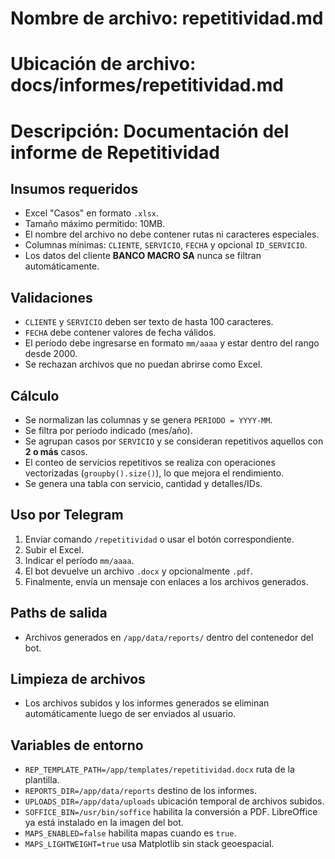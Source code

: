 # Nombre de archivo: repetitividad.md
# Ubicación de archivo: docs/informes/repetitividad.md
# Descripción: Documentación del informe de Repetitividad

## Insumos requeridos
- Excel "Casos" en formato `.xlsx`.
- Tamaño máximo permitido: 10MB.
- El nombre del archivo no debe contener rutas ni caracteres especiales.
- Columnas mínimas: `CLIENTE`, `SERVICIO`, `FECHA` y opcional `ID_SERVICIO`.
- Los datos del cliente **BANCO MACRO SA** nunca se filtran automáticamente.

## Validaciones
- `CLIENTE` y `SERVICIO` deben ser texto de hasta 100 caracteres.
- `FECHA` debe contener valores de fecha válidos.
- El período debe ingresarse en formato `mm/aaaa` y estar dentro del rango desde 2000.
- Se rechazan archivos que no puedan abrirse como Excel.

## Cálculo
- Se normalizan las columnas y se genera `PERIODO = YYYY-MM`.
- Se filtra por período indicado (mes/año).
- Se agrupan casos por `SERVICIO` y se consideran repetitivos aquellos con **2 o más** casos.
- El conteo de servicios repetitivos se realiza con operaciones vectorizadas (`groupby().size()`), lo que mejora el rendimiento.
- Se genera una tabla con servicio, cantidad y detalles/IDs.

## Uso por Telegram
1. Enviar comando `/repetitividad` o usar el botón correspondiente.
2. Subir el Excel.
3. Indicar el período `mm/aaaa`.
4. El bot devuelve un archivo `.docx` y opcionalmente `.pdf`.
5. Finalmente, envía un mensaje con enlaces a los archivos generados.

## Paths de salida
- Archivos generados en `/app/data/reports/` dentro del contenedor del bot.

## Limpieza de archivos
- Los archivos subidos y los informes generados se eliminan automáticamente luego de ser enviados al usuario.

## Variables de entorno
- `REP_TEMPLATE_PATH=/app/templates/repetitividad.docx` ruta de la plantilla.
- `REPORTS_DIR=/app/data/reports` destino de los informes.
- `UPLOADS_DIR=/app/data/uploads` ubicación temporal de archivos subidos.
- `SOFFICE_BIN=/usr/bin/soffice` habilita la conversión a PDF. LibreOffice ya está instalado en la imagen del bot.
- `MAPS_ENABLED=false` habilita mapas cuando es `true`.
- `MAPS_LIGHTWEIGHT=true` usa Matplotlib sin stack geoespacial.
